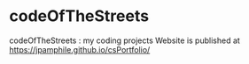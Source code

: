 # codeOfTheStreets
codeOfTheStreets : my coding projects
Website is published at https://jpamphile.github.io/csPortfolio/
